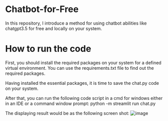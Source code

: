 # Chatbot-for-Free

In this repository, I introduce a method for using chatbot abilities like chatgpt3.5 for free and locally on your system.

# How to run the code

First, you should install the required packages on your system for a defined virtual environment. 
You can use the requirements.txt file to find out the required packages.

Having installed the essential packages, it is time to save the chat.py code on your system. 

After that, you can run the following code script in a cmd for windows either in an IDE or a command window prompt:
python -m streamlit run chat.py

The displaying result would be as the following screen shot:
![image](https://github.com/user-attachments/assets/b778fd3b-a473-4fe2-b06e-861e980fc582)

